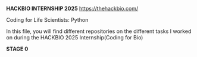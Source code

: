 **HACKBIO INTERNSHIP 2025** 
https://thehackbio.com/

Coding for Life Scientists: Python


In this file, you will find different repositories on the different tasks I worked on during the HACKBIO 2025 Internship(Coding for Bio)

**STAGE 0**
